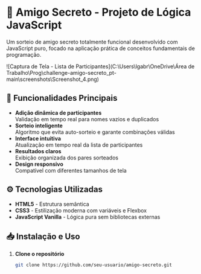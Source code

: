 # 🎅 Amigo Secreto - Projeto de Lógica JavaScript

Um sorteio de amigo secreto totalmente funcional desenvolvido com JavaScript puro, focado na aplicação prática de conceitos fundamentais de programação.

![Captura de Tela - Lista de Participantes](C:\Users\lgabr\OneDrive\Área de Trabalho\Prog\challenge-amigo-secreto_pt-main\screenshots\Screenshot_4.png) <!-- Adicione suas imagens -->

## 🚀 Funcionalidades Principais

- **Adição dinâmica de participantes**  
  Validação em tempo real para nomes vazios e duplicados
- **Sorteio inteligente**  
  Algoritmo que evita auto-sorteio e garante combinações válidas
- **Interface intuitiva**  
  Atualização em tempo real da lista de participantes
- **Resultados claros**  
  Exibição organizada dos pares sorteados
- **Design responsivo**  
  Compatível com diferentes tamanhos de tela

## ⚙️ Tecnologias Utilizadas

- **HTML5** - Estrutura semântica
- **CSS3** - Estilização moderna com variáveis e Flexbox
- **JavaScript Vanilla** - Lógica pura sem bibliotecas externas

## 📥 Instalação e Uso

1. **Clone o repositório**
   ```bash
   git clone https://github.com/seu-usuario/amigo-secreto.git